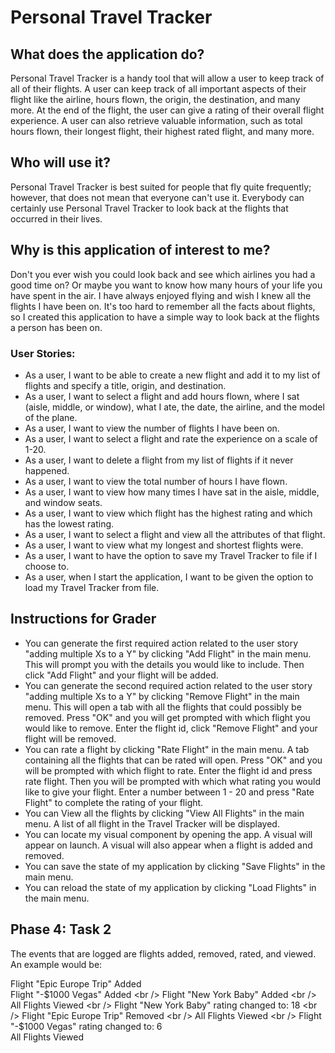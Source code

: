 # Personal Travel Tracker

## What does the application do?

Personal Travel Tracker is a handy tool that will allow a user to keep track of all of their flights. 
A user can keep track of all important aspects of their flight like the airline, hours flown, the origin,
the destination, and many more. At the end of the flight, the user can give a rating of 
their overall flight experience. A user can also retrieve valuable information, such as total hours flown, 
their longest flight, their highest rated flight, and many more.

## Who will use it?

Personal Travel Tracker is best suited for people that fly quite frequently; however, that does not mean that 
everyone can't use it. Everybody can certainly use Personal Travel Tracker to look back at the flights that 
occurred in their lives.

## Why is this application of interest to me?

Don't you ever wish you could look back and see which airlines you had a good time on? 
Or maybe you want to know how many hours of your life you have spent in the air. I have always enjoyed flying 
and wish I knew all the flights I have been on. It's too hard to remember all the facts about flights, 
so I created this application to have a simple way to look back at the flights a person has been on.

### User Stories:
- As a user, I want to be able to create a new flight and add it to my list of flights and specify
a title, origin, and destination.
- As a user, I want to select a flight and add hours flown, where I sat (aisle, middle, or window), what I ate, 
the date, the airline, and the model of the plane.
- As a user, I want to view the number of flights I have been on.
- As a user, I want to select a flight and rate the experience on a scale of 1-20.
- As a user, I want to delete a flight from my list of flights if it never happened.
- As a user, I want to view the total number of hours I have flown.
- As a user, I want to view how many times I have sat in the aisle, middle, and window seats.
- As a user, I want to view which flight has the highest rating and which has the lowest rating.
- As a user, I want to select a flight and view all the attributes of that flight.
- As a user, I want to view what my longest and shortest flights were.
- As a user, I want to have the option to save my Travel Tracker to file if I choose to.
- As a user, when I start the application, I want to be given the option to load my Travel Tracker from file.


## Instructions for Grader

- You can generate the first required action related to the user story "adding multiple Xs to a Y" by 
clicking "Add Flight" in the main menu. This will prompt you with the details you would like to include. Then
click "Add Flight" and your flight will be added.
- You can generate the second required action related to the user story "adding multiple Xs to a Y" by
clicking "Remove Flight" in the main menu. This will open a tab with all the flights that could possibly 
be removed. Press "OK" and you will get prompted with which flight you would like to remove. Enter the 
flight id, click "Remove Flight" and your flight will be removed.
- You can rate a flight by clicking "Rate Flight" in the main menu. A tab containing all the flights that can be 
rated will open. Press "OK" and you will be prompted with which flight to rate. Enter the flight id and press rate
flight. Then you will be prompted with which what rating you would like to give your flight. Enter a number between
1 - 20 and press "Rate Flight" to complete the rating of your flight.
- You can View all the flights by clicking "View All Flights" in the main menu. A list of all flight in the 
Travel Tracker will be displayed. 
- You can locate my visual component by opening the app. A visual will appear on launch. A visual will also appear
when a flight is added and removed.
- You can save the state of my application by clicking "Save Flights" in the main menu.
- You can reload the state of my application by clicking "Load Flights" in the main menu.

## Phase 4: Task 2

The events that are logged are flights added, removed, rated, and viewed. An example would be: 

Flight "Epic Europe Trip" Added <br />
Flight "-$1000 Vegas" Added <br />
Flight "New York Baby" Added <br />
All Flights Viewed <br />
Flight "New York Baby" rating changed to: 18 <br />
Flight "Epic Europe Trip" Removed <br />
All Flights Viewed <br />
Flight "-$1000 Vegas" rating changed to: 6 <br />
All Flights Viewed 
